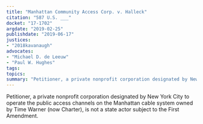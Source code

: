 ```yaml
---
title: "Manhattan Community Access Corp. v. Halleck"
citation: "587 U.S. ___"
docket: "17-1702"
argdate: "2019-02-25"
publishdate: "2019-06-17"
justices:
- "2018kavanaugh"
advocates:
- "Michael D. de Leeuw"
- "Paul W. Hughes"
tags:
topics:
summary: "Petitioner, a private nonprofit corporation designated by New York City to operate the public access channels on the Manhattan cable system owned by Time Warner (now Charter), is not a state actor subject to the First Amendment."
---
```

Petitioner, a private nonprofit corporation designated by New York City to operate the public access channels on the Manhattan cable system owned by Time Warner (now Charter), is not a state actor subject to the First Amendment.